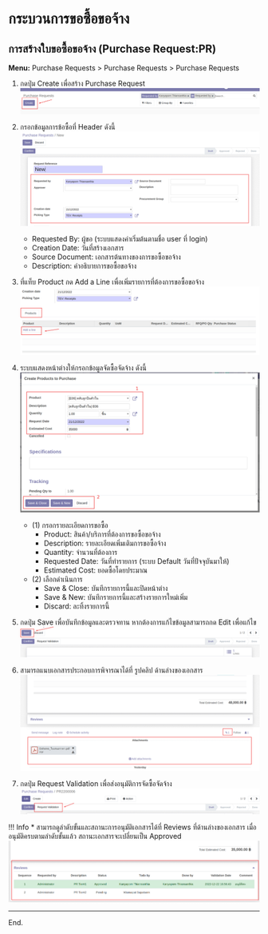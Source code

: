 # กระบวนการขอซื้อขอจ้าง

## การสร้างใบขอซื้อขอจ้าง (Purchase Request:PR)

**Menu:** Purchase Requests > Purchase Requests > Purchase Requests

1. กดปุ่ม Create เพื่อสร้าง Purchase Request 
![](img/pr_1.png)

2. กรอกข้อมูลการข้อซื้อที่ Header ดังนี้
![](img/pr_2.png)
    * Requested By: ผู้ขอ (ระบบแสดงค่าเริ่มต้นตามชื่อ user ที่ login)
    * Creation Date: วันที่สร้างเอกสาร
    * Source Document: เอกสารต้นทางของการขอซื้อขอจ้าง
    * Description: คำอธิบายการขอซื้อขอจ้าง

3. ที่แท็บ Product กด Add a Line เพื่อเพิ่มรายการที่ต้องการขอซื้อขอจ้าง
![](img/pr_3.png)

4. ระบบแสดงหน้าต่างให้กรอกข้อมูลจัดซื้อจัดจ้าง ดังนี้
![](img/pr_4.png)
    * (1) กรอกรายละเอียดการขอซื้อ
        * Product: สินค้า/บริการที่ต้องการขอซื้อขอจ้าง
        * Description: รายละเอียดเพิ่มเติมการขอซื้อจ้าง
        * Quantity: จำนวนที่ต้องการ
        * Requested Date: วันที่ทำรายการ (ระบบ Default วันที่ปัจจุบันมาให้)
        * Estimated Cost: ยอดซื้อโดยประมาณ
    * (2) เลือกดำเนินการ
        * Save & Close: บันทึกรายการนี้และปิดหน้าต่าง
        * Save & New: บันทึกรายการนี้และสร้างรายการใหม่เพิ่ม
        * Discard: ละทิ้งรายการนี้

5. กดปุ่ม Save เพื่อบันทึกข้อมูลและตรวจทาน หากต้องการแก้ไขข้อมูลสามารถกด Edit เพื่อแก้ไข
![](img/pr_5.png)

6. สามารถแนบเอกสารประกอบการพิจารณาได้ที่ รูปคลิป ด้านล่างของเอกสาร
![](img/attachment.png)

7. กดปุ่ม Request Validation เพื่อส่งอนุมัติการจัดซื้อจัดจ้าง
![](img/pr_6.png)
    
!!! Info
    * สามารถดูลำดับขั้นและสถานะการอนุมัติเอกสารได้ที่ Reviews ที่ด้านล่างของเอกสาร เมื่ออนุมัติครบตามลำดับขั้นแล้ว สถานะเอกสารจะเปลี่ยนเป็น Approved
    ![](img/pr_7.png)
            
---
End.

